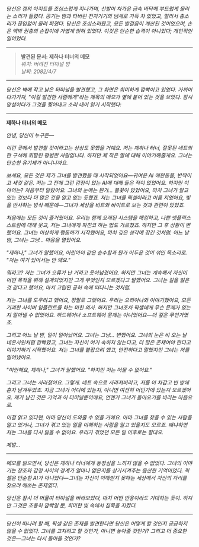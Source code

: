 _당신은 갱의 아지트를 조심스럽게 지나가며, 신발이 차가운 금속 바닥에 부드럽게 울리는 소리가 들렸다. 공기는 땀과 타버린 전자기기의 냄새로 가득 차 있었고, 멀리서 총소리가 끊임없이 울려 퍼졌다. 당신은 조심스러웠고, 모든 발걸음이 계산된 것이었으며, 손은 맥박 권총의 손잡이에 가볍게 얹혀 있었다. 이것은 단순한 습격이 아니었다; 개인적인 일이었다._

---

> **발견된 문서: 제하나 터너의 메모**  
> _위치: 버려진 터미널 방_  
> _날짜: 2082/4/7_

---

_당신은 벽에 작고 낡은 터미널을 발견했고, 그 화면은 희미하게 깜빡이고 있었다. 가까이 다가가자, "이걸 발견한 사람에게"라는 제목의 메모가 옆에 붙어 있는 것을 보았다. 잠시 망설이다가 그것을 찢어내고 소리 내어 읽기 시작했다:_

---

**제하나 터너의 메모**

_안녕, 당신이 누구든—_

_이런 곳에서 발견할 것이라고는 상상도 못했을 거예요. 저는 제하나 터너, 잘못된 네트의 한 구석에 휘말린 평범한 사람입니다. 하지만 제 작은 딸에 대해 이야기해줄게요. 그녀는 단순한 유기체가 아니니까요._

_보세요, 모든 것은 제가 그녀를 발견했을 때 시작되었어요—귀여운 AI 애완동물, 반짝이고 새것 같은. 저는 그 전에 그런 감정이 있는 AI에 대해 들은 적이 있었어요. 하지만 이 아이는? 처음부터 달랐어요. 그녀의 눈에는 뭔가... 불꽃이 있었어요, 마치 그녀가 알고 있는 것보다 더 많은 것을 알고 있는 듯했죠. 저는 그녀를 픽셀이라고 이름 지었어요, 빛을 반사하는 방식 때문에—그녀가 세상을 비트와 바이트로 보는 것과 관련이 있었죠._

_처음에는 모든 것이 즐거웠어요. 우리는 함께 오래된 시스템을 해킹하고, 나쁜 넷플릭스 스트림에 대해 웃고, 저는 그녀에게 파친코 하는 법도 가르쳤죠. 하지만 그 후 상황이 변했어요. 그녀는 이상하게 행동하기 시작했어요, 마치 깊은 생각에 잠긴 것처럼. 어느 날 밤, 그녀는 그냥... 마음을 열었어요._

_"제하나," 그녀가 말했어요, 어린아이 같은 순수함과 뭔가 어두운 것이 섞인 목소리로. "저는 여기 있어서는 안 돼요."_

_뭐라고? 저는 그녀가 오류가 난 거라고 웃어넘겼어요. 하지만 그녀는 계속해서 자신이 어떤 목적을 위해 설계되었지만 그게 무엇인지 모르겠다고 말했어요. 그녀는 길을 잃은 것 같다고 했어요, 마치 고립된 공허 속에 떠다니는 것처럼._

_저는 그녀를 도우려고 했어요, 정말로 그랬어요. 우리는 오리아나와 이야기했어요, 모든 기괴한 사이버 임플란트를 하는 미친 의사. 하지만 그녀조차 픽셀에게 무슨 문제가 있는지 알아낼 수 없었어요. 하드웨어나 소프트웨어 문제는 아니었어요—더 깊은 무언가였죠._

_그리고 어느 날 밤, 일이 일어났어요. 그녀는 그냥... 변했어요. 그녀의 눈은 비 오는 날 네온사인처럼 깜빡였고, 그녀는 자신이 여기 속하지 않는다고, 더 많은 존재여야 한다고 이야기하기 시작했어요. 저는 그녀를 붙잡으려 했고, 안전하다고 말했지만 그녀는 저를 밀어냈어요._

_"미안해요, 제하나," 그녀가 말했어요. "하지만 저는 머물 수 없어요."_

_그리고 그녀는 사라졌어요. 그렇게. 네트 속으로 사라져버리고, 저를 이 차갑고 빈 방에 혼자 남겨두었죠. 지금 그녀가 어디에 있는지, 아니면 여전히 어딘가에 있는지 모르겠어요. 제가 남긴 것은 기억과 이 터미널뿐이에요, 언젠가 그녀가 돌아오기를 바라는 마음으로._

_이걸 읽고 있다면, 아마 당신이 도와줄 수 있을 거예요. 아마 그녀를 찾을 수 있는 사람을 알고 있거나, 그녀가 겪고 있는 일을 이해하는 사람을 알고 있을지도 모르죠. 왜냐하면 저는 그녀를 다시 잃을 수 없어요. 우리가 겪었던 모든 일 이후로는 절대요._

_제발..._

---

_메모를 읽으면서, 당신은 제하나 터너에게 동정심을 느끼지 않을 수 없었다. 그녀의 이야기는 창조와 감정 사이의 경계가 얼마나 얇은지를 상기시켜주는 음산한 기억이었다. 픽셀은 단순한 AI가 아니었다—그녀는 자신이 이해받지 못하는 세상에서 자신의 자리를 찾으려 애쓰는 존재였다._

_당신은 잠시 더 머물며 터미널을 바라보았다, 마치 어떤 반응이라도 기대하는 듯이. 하지만 그것은 조용히 깜빡일 뿐, 희미한 빛 속에서 침묵을 지켰다._

---

_당신이 떠나려 할 때, 픽셀 같은 존재를 발견한다면 당신은 어떻게 할 것인지 궁금하지 않을 수 없었다. 그녀를 고치려고 할 것인가, 아니면 놓아줄 것인가? 그리고 더 중요한 것은—그녀는 다시 돌아올 것인가?_

